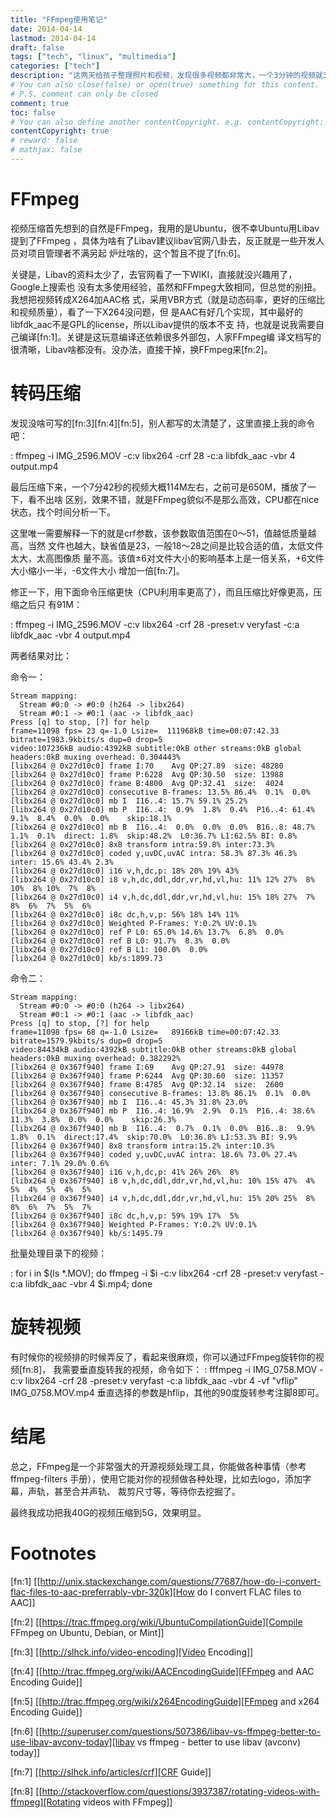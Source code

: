 ```yaml
---
title: "FFmpeg使用笔记"
date: 2014-04-14
lastmod: 2014-04-14
draft: false
tags: ["tech", "linux", "multimedia"]
categories: ["tech"]
description: "这两天给孩子整理照片和视频，发现很多视频都非常大，一个3分钟的视频就300M，用vlc看了一下发现视频都没有做压缩，于是有了这个文章。"
# You can also close(false) or open(true) something for this content.
# P.S. comment can only be closed
comment: true
toc: false
# You can also define another contentCopyright. e.g. contentCopyright: "This is another copyright."
contentCopyright: true
# reward: false
# mathjax: false
---
```


# FFmpeg
视频压缩首先想到的自然是FFmpeg，我用的是Ubuntu，很不幸Ubuntu用Libav提到了FFmpeg
，具体为啥有了Libav建议libav官网八卦去，反正就是一些开发人员对项目管理者不满另起
炉灶啥的，这个暂且不提了[fn:6]。

关键是，Libav的资料太少了，去官网看了一下WIKI，直接就没兴趣用了，Google上搜索也
没有太多使用经验，虽然和FFmpeg大致相同，但总觉的别扭。我想把视频转成X264加AAC格
式，采用VBR方式（就是动态码率，更好的压缩比和视频质量），看了一下X264没问题，但
是AAC有好几个实现，其中最好的libfdk_aac不是GPL的license，所以Libav提供的版本不支
持，也就是说我需要自己编译[fn:1]。关键是这玩意编译还依赖很多外部包，人家FFmpeg编
译文档写的很清晰，Libav啥都没有。没办法，直接干掉，换FFmpeg来[fn:2]。


# 转码压缩
发现没啥可写的[fn:3][fn:4][fn:5]，别人都写的太清楚了，这里直接上我的命令吧：

: ffmpeg -i IMG_2596.MOV -c:v libx264 -crf 28 -c:a libfdk_aac -vbr 4 output.mp4

最后压缩下来，一个7分42秒的视频大概114M左右，之前可是650M，播放了一下，看不出啥
区别，效果不错，就是FFmpeg貌似不是那么高效，CPU都在nice状态，找个时间分析一下。

这里唯一需要解释一下的就是crf参数，该参数取值范围在0～51，值越低质量越高，当然
文件也越大，缺省值是23，一般18～28之间是比较合适的值，太低文件太大，太高图像质
量不高。该值±6对文件大小的影响基本上是一倍关系，+6文件大小缩小一半，-6文件大小
增加一倍[fn:7]。

修正一下，用下面命令压缩更快（CPU利用率更高了），而且压缩比好像更高，压缩之后只
有91M：

: ffmpeg -i IMG_2596.MOV -c:v libx264 -crf 28 -preset:v veryfast -c:a libfdk_aac -vbr 4 output.mp4

两者结果对比：

命令一：
``` shell
Stream mapping:
  Stream #0:0 -> #0:0 (h264 -> libx264)
  Stream #0:1 -> #0:1 (aac -> libfdk_aac)
Press [q] to stop, [?] for help
frame=11098 fps= 23 q=-1.0 Lsize=  111968kB time=00:07:42.33 bitrate=1983.9kbits/s dup=0 drop=5
video:107236kB audio:4392kB subtitle:0kB other streams:0kB global headers:0kB muxing overhead: 0.304443%
[libx264 @ 0x27d10c0] frame I:70    Avg QP:27.89  size: 48280
[libx264 @ 0x27d10c0] frame P:6228  Avg QP:30.50  size: 13988
[libx264 @ 0x27d10c0] frame B:4800  Avg QP:32.41  size:  4024
[libx264 @ 0x27d10c0] consecutive B-frames: 13.5% 86.4%  0.1%  0.0%
[libx264 @ 0x27d10c0] mb I  I16..4: 15.7% 59.1% 25.2%
[libx264 @ 0x27d10c0] mb P  I16..4:  0.9%  1.8%  0.4%  P16..4: 61.4%  9.1%  8.4%  0.0%  0.0%    skip:18.1%
[libx264 @ 0x27d10c0] mb B  I16..4:  0.0%  0.0%  0.0%  B16..8: 48.7%  1.1%  0.1%  direct: 1.8%  skip:48.2%  L0:36.7% L1:62.5% BI: 0.8%
[libx264 @ 0x27d10c0] 8x8 transform intra:59.8% inter:73.3%
[libx264 @ 0x27d10c0] coded y,uvDC,uvAC intra: 58.3% 87.3% 46.3% inter: 15.6% 43.4% 2.3%
[libx264 @ 0x27d10c0] i16 v,h,dc,p: 18% 20% 19% 43%
[libx264 @ 0x27d10c0] i8 v,h,dc,ddl,ddr,vr,hd,vl,hu: 11% 12% 27%  8% 10%  8% 10%  7%  8%
[libx264 @ 0x27d10c0] i4 v,h,dc,ddl,ddr,vr,hd,vl,hu: 15% 18% 27%  7%  8%  6%  7%  5%  6%
[libx264 @ 0x27d10c0] i8c dc,h,v,p: 56% 18% 14% 11%
[libx264 @ 0x27d10c0] Weighted P-Frames: Y:0.2% UV:0.1%
[libx264 @ 0x27d10c0] ref P L0: 65.0% 14.6% 13.7%  6.8%  0.0%
[libx264 @ 0x27d10c0] ref B L0: 91.7%  8.3%  0.0%
[libx264 @ 0x27d10c0] ref B L1: 100.0%  0.0%
[libx264 @ 0x27d10c0] kb/s:1899.73
```

命令二：
``` shell
Stream mapping:
  Stream #0:0 -> #0:0 (h264 -> libx264)
  Stream #0:1 -> #0:1 (aac -> libfdk_aac)
Press [q] to stop, [?] for help
frame=11098 fps= 68 q=-1.0 Lsize=   89166kB time=00:07:42.33 bitrate=1579.9kbits/s dup=0 drop=5
video:84434kB audio:4392kB subtitle:0kB other streams:0kB global headers:0kB muxing overhead: 0.382292%
[libx264 @ 0x367f940] frame I:69    Avg QP:27.91  size: 44978
[libx264 @ 0x367f940] frame P:6244  Avg QP:30.60  size: 11357
[libx264 @ 0x367f940] frame B:4785  Avg QP:32.14  size:  2600
[libx264 @ 0x367f940] consecutive B-frames: 13.8% 86.1%  0.1%  0.0%
[libx264 @ 0x367f940] mb I  I16..4: 45.3% 31.8% 23.0%
[libx264 @ 0x367f940] mb P  I16..4: 16.9%  2.9%  0.1%  P16..4: 38.6% 11.3%  3.8%  0.0%  0.0%    skip:26.3%
[libx264 @ 0x367f940] mb B  I16..4:  0.7%  0.1%  0.0%  B16..8:  9.9%  1.8%  0.1%  direct:17.4%  skip:70.0%  L0:36.8% L1:53.3% BI: 9.9%
[libx264 @ 0x367f940] 8x8 transform intra:15.2% inter:10.3%
[libx264 @ 0x367f940] coded y,uvDC,uvAC intra: 18.6% 73.0% 27.4% inter: 7.1% 29.0% 0.6%
[libx264 @ 0x367f940] i16 v,h,dc,p: 41% 26% 26%  8%
[libx264 @ 0x367f940] i8 v,h,dc,ddl,ddr,vr,hd,vl,hu: 10% 15% 47%  4%  5%  4%  5%  4%  5%
[libx264 @ 0x367f940] i4 v,h,dc,ddl,ddr,vr,hd,vl,hu: 15% 20% 25%  8%  8%  6%  7%  5%  7%
[libx264 @ 0x367f940] i8c dc,h,v,p: 59% 19% 17%  5%
[libx264 @ 0x367f940] Weighted P-Frames: Y:0.2% UV:0.1%
[libx264 @ 0x367f940] kb/s:1495.79
```

批量处理目录下的视频：

: for i in $(ls *.MOV); do ffmpeg -i $i -c:v libx264 -crf 28 -preset:v veryfast -c:a libfdk_aac -vbr 4 $i.mp4; done


# 旋转视频
有时候你的视频排的时候弄反了，看起来很麻烦，你可以通过FFmpeg旋转你的视频[fn:8]，
我需要垂直旋转我的视频，命令如下：
: fffmpeg -i IMG_0758.MOV -c:v libx264 -crf 28 -preset:v veryfast -c:a libfdk_aac -vbr 4 -vf "vflip" IMG_0758.MOV.mp4
垂直选择的参数是hflip，其他的90度旋转参考注脚8即可。


# 结尾
总之，FFmpeg是一个非常强大的开源视频处理工具，你能做各种事情（参考ffmpeg-filters
手册），使用它能对你的视频做各种处理，比如去logo，添加字幕，声轨，甚至合并声轨、
裁剪尺寸等，等待你去挖掘了。

最终我成功把我40G的视频压缩到5G，效果明显。

# Footnotes

[fn:1] [[http://unix.stackexchange.com/questions/77687/how-do-i-convert-flac-files-to-aac-preferrably-vbr-320k][How do I convert FLAC files to AAC]]

[fn:2] [[https://trac.ffmpeg.org/wiki/UbuntuCompilationGuide][Compile FFmpeg on Ubuntu, Debian, or Mint]]

[fn:3] [[http://slhck.info/video-encoding][Video Encoding]]

[fn:4] [[http://trac.ffmpeg.org/wiki/AACEncodingGuide][FFmpeg and AAC Encoding Guide]]

[fn:5] [[http://trac.ffmpeg.org/wiki/x264EncodingGuide][FFmpeg and x264 Encoding Guide]]

[fn:6] [[http://superuser.com/questions/507386/libav-vs-ffmpeg-better-to-use-libav-avconv-today][libav vs ffmpeg - better to use libav (avconv) today]]

[fn:7] [[http://slhck.info/articles/crf][CRF Guide]]

[fn:8] [[http://stackoverflow.com/questions/3937387/rotating-videos-with-ffmpeg][Rotating videos with FFmpeg]]
